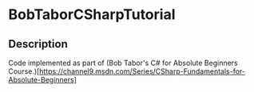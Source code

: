 # BobTaborCSharpTutorial
## Description
Code implemented as part of (Bob Tabor's C# for Absolute Beginners Course.)[https://channel9.msdn.com/Series/CSharp-Fundamentals-for-Absolute-Beginners]
